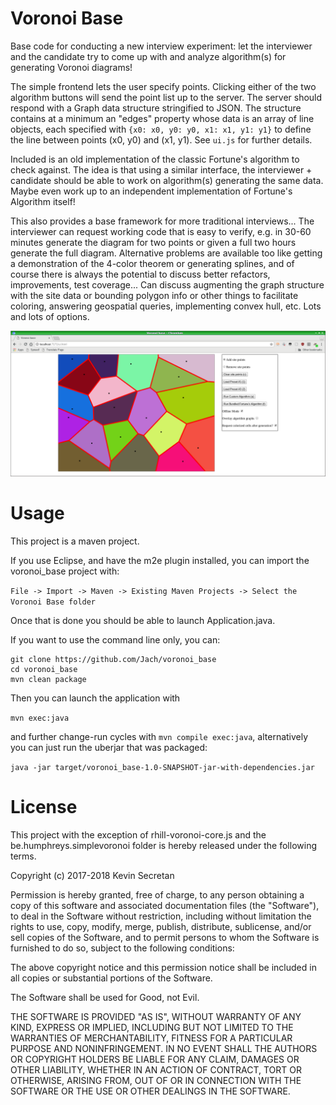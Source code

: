 # Voronoi Base

Base code for conducting a new interview experiment: let the interviewer and the candidate try to
come up with and analyze algorithm(s) for generating Voronoi diagrams!

The simple frontend lets the user specify points. Clicking either of the two algorithm buttons
will send the point list up to the server. The server should respond with a Graph data structure
stringified to JSON. The structure contains at a minimum an "edges" property whose data is an array of
line objects, each specified with `{x0: x0, y0: y0, x1: x1, y1: y1}` to define the line between points (x0, y0) and (x1, y1).
See `ui.js` for further details.

Included is an old implementation of the classic Fortune's algorithm to check against. The idea is that using a similar
interface, the interviewer + candidate should be able to work on algorithm(s) generating the same data. Maybe even work
up to an independent implementation of Fortune's Algorithm itself!

This also provides a base framework for more traditional interviews... The interviewer can
request working code that is easy to verify, e.g. in 30-60 minutes generate the diagram for two points
or given a full two hours generate the full diagram. Alternative problems are available too like 
getting a demonstration of the 4-color theorem or generating splines, and of course there is always
the potential to discuss better refactors, improvements, test coverage...
Can discuss augmenting the graph structure with the site data or bounding polygon info or other
things to facilitate coloring, answering geospatial queries, implementing convex hull, etc. Lots and lots of options.

![Result of bundled fortune's algorithm](screenshot.png)

# Usage

This project is a maven project.

If you use Eclipse, and have the m2e plugin installed, you can import the voronoi\_base project with:

`File -> Import -> Maven -> Existing Maven Projects -> Select the Voronoi Base folder`

Once that is done you should be able to launch Application.java.

If you want to use the command line only, you can:

```
git clone https://github.com/Jach/voronoi_base
cd voronoi_base
mvn clean package
```

Then you can launch the application with

`mvn exec:java`

and further change-run cycles with `mvn compile exec:java`, alternatively you can just run the uberjar that was packaged:

`java -jar target/voronoi_base-1.0-SNAPSHOT-jar-with-dependencies.jar`

# License

This project with the exception of rhill-voronoi-core.js and the
be.humphreys.simplevoronoi folder is hereby released under the following terms.

Copyright (c) 2017-2018 Kevin Secretan

Permission is hereby granted, free of charge, to any person obtaining a copy of this software and associated documentation files (the "Software"), to deal in the Software without restriction, including without limitation the rights to use, copy, modify, merge, publish, distribute, sublicense, and/or sell copies of the Software, and to permit persons to whom the Software is furnished to do so, subject to the following conditions:

The above copyright notice and this permission notice shall be included in all copies or substantial portions of the Software.

The Software shall be used for Good, not Evil.

THE SOFTWARE IS PROVIDED "AS IS", WITHOUT WARRANTY OF ANY KIND, EXPRESS OR IMPLIED, INCLUDING BUT NOT LIMITED TO THE WARRANTIES OF MERCHANTABILITY, FITNESS FOR A PARTICULAR PURPOSE AND NONINFRINGEMENT. IN NO EVENT SHALL THE AUTHORS OR COPYRIGHT HOLDERS BE LIABLE FOR ANY CLAIM, DAMAGES OR OTHER LIABILITY, WHETHER IN AN ACTION OF CONTRACT, TORT OR OTHERWISE, ARISING FROM, OUT OF OR IN CONNECTION WITH THE SOFTWARE OR THE USE OR OTHER DEALINGS IN THE SOFTWARE. 
